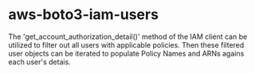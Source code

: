 # aws-boto3-iam-users

The 'get_account_authorization_detail()' method of the IAM client can be utilized to filter out all users with applicable policies. Then these filtered user objects can be iterated to populate Policy Names and ARNs agains each user's detais.
